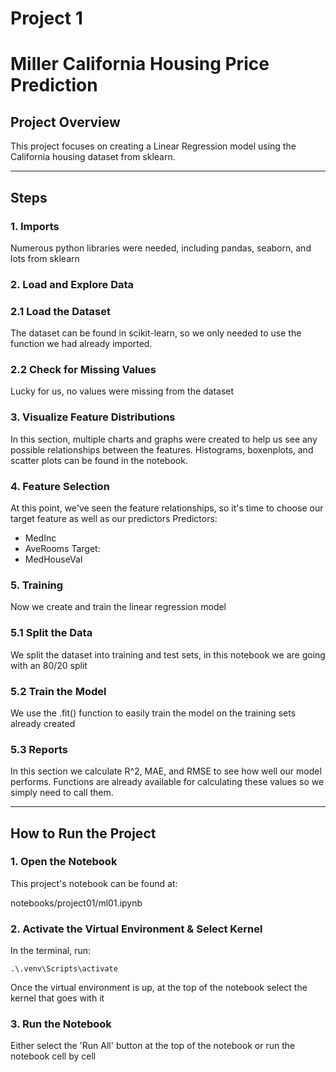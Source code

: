 # Project 1
# Miller California Housing Price Prediction

## Project Overview
This project focuses on creating a Linear Regression model using the California housing dataset from sklearn.

---

## Steps

### 1. Imports
Numerous python libraries were needed, including pandas, seaborn, and lots from sklearn

### 2. Load and Explore Data

### 2.1 Load the Dataset
The dataset can be found in scikit-learn, so we only needed to use the function we had already imported.

### 2.2 Check for Missing Values
Lucky for us, no values were missing from the dataset

### 3. Visualize Feature Distributions
In this section, multiple charts and graphs were created to help us see any possible relationships between the features.
Histograms, boxenplots, and scatter plots can be found in the notebook.

### 4. Feature Selection
At this point, we've seen the feature relationships, so it's time to choose our target feature as well as our predictors
Predictors:
- MedInc
- AveRooms
Target:
- MedHouseVal

### 5. Training
Now we create and train the linear regression model

### 5.1 Split the Data
We split the dataset into training and test sets, in this notebook we are going with an 80/20 split

### 5.2 Train the Model
We use the .fit() function to easily train the model on the training sets already created

### 5.3 Reports
In this section we calculate R^2, MAE, and RMSE to see how well our model performs.
Functions are already available for calculating these values so we simply need to call them.

---
## How to Run the Project

### 1. Open the Notebook
This project's notebook can be found at:

notebooks/project01/ml01.ipynb

### 2. Activate the Virtual Environment & Select Kernel
In the terminal, run:

```shell
.\.venv\Scripts\activate
```

Once the virtual environment is up, at the top of the notebook select the kernel that goes with it

### 3. Run the Notebook
Either select the 'Run All' button at the top of the notebook or run the notebook cell by cell

